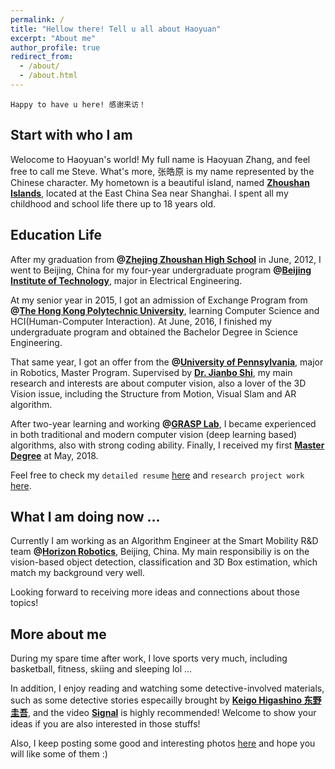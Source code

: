 ```yaml
---
permalink: /
title: "Hellow there! Tell u all about Haoyuan"
excerpt: "About me"
author_profile: true
redirect_from: 
  - /about/
  - /about.html
---
```


`Happy to have u here! 感谢来访！`


Start with who I am
------------------
Welocome to Haoyuan's world! My full name is Haoyuan Zhang, and feel free to call me Steve. What's more, 张皓原 is my name represented by the Chinese character. My hometown is a beautiful island, named **[Zhoushan Islands](https://zh.wikipedia.org/wiki/%E8%88%9F%E5%B1%B1%E7%BE%A4%E5%B2%9B)**, located at the East China Sea near Shanghai. I spent all my childhood and school life there up to 18 years old.


Education Life
--------------
After my graduation from **@[Zhejing Zhoushan High School](http://www.zjzszx.cn)** in June, 2012, I went to Beijing, China for my four-year undergraduate program **@[Beijing Institute of Technology](http://www.bit.edu.cn/)**, major in Electrical Engineering. 

At my senior year in 2015, I got an admission of Exchange Program from **@[The Hong Kong Polytechnic University](https://www.polyu.edu.hk/web/en/home/index.html)**, learning Computer Science and HCI(Human-Computer Interaction). At June, 2016, I finished my undergraduate program and obtained the Bachelor Degree in Science Engineering.     

That same year, I got an offer from the **@[University of Pennsylvania](https://www.upenn.edu/)**, major in Robotics, Master Program. Supervised by **[Dr. Jianbo Shi](http://www.cis.upenn.edu/~jshi/)**, my main research and interests are about computer vision, also a lover of the 3D Vision issue, including the Structure from Motion, Visual Slam and AR algorithm. 

After two-year learning and working **@[GRASP Lab](https://www.grasp.upenn.edu/)**, I became experienced in both traditional and modern computer vision (deep learning based) algorithms, also with strong coding ability. Finally, I received my first **[Master Degree](https://www.grasp.upenn.edu/people/haoyuan-zhang)** at May, 2018. 

Feel free to check my `detailed resume` [here](https://haoyuanz13.github.io/cv/) and `research project work` [here](https://haoyuanz13.github.io/talks/).


What I am doing now ...
-----------------------
Currently I am working as an Algorithm Engineer at the Smart Mobility R&D team **@[Horizon Robotics](http://en.horizon.ai/)**, Beijing, China. My main responsibiliy is on the vision-based object detection, classification and 3D Box estimation, which match my background very well. 

Looking forward to receiving more ideas and connections about those topics!


More about me
-------------
During my spare time after work, I love sports very much, including basketball, fitness, skiing and sleeping lol ... 

In addition, I enjoy reading and watching some detective-involved materials, such as some detective stories especailly brought by **[Keigo Higashino 东野圭吾](https://en.wikipedia.org/wiki/Keigo_Higashino)**, and the video **[Signal](https://zh.wikipedia.org/wiki/Signal_(%E9%9B%BB%E8%A6%96%E5%8A%87))** is highly recommended! Welcome to show your ideas if you are also interested in those stuffs! 

Also, I keep posting some good and interesting photos [here](https://haoyuanz13.github.io/portfolio/) and hope you will like some of them :)
